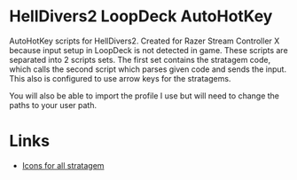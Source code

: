 # HellDivers2 LoopDeck AutoHotKey
AutoHotKey scripts for HellDivers2.
Created for Razer Stream Controller X because input setup in LoopDeck is not detected in game.
These scripts are separated into 2 scripts sets.
The first set contains the stratagem code, which calls the second script which parses given code and sends the input.
This also is configured to use arrow keys for the stratagems.

You will also be able to import the profile I use but will need to change the paths to your user path.


# Links
- [Icons for all stratagem](https://marketplace.elgato.com/product/helldivers-2-stratagem-0c648333-25a0-403f-9894-22c5f6b1ff89)
